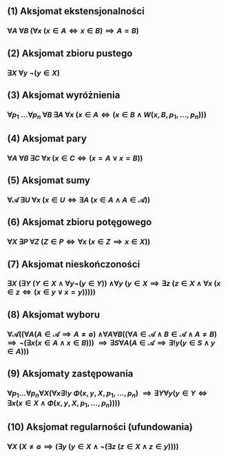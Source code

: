 ## (1) Aksjomat ekstensjonalności
### $\forall A \:\forall B\: (\forall x \:(x \in A \iff x \in B) \implies A=B)$
## (2) Aksjomat zbioru pustego
### $\exists X \:\forall y \: \neg(y \in X)$
## (3) Aksjomat wyróżnienia
### $\forall p_1\; ... \forall p_n \: \forall B \: \exists A \:\forall x \:(x \in A \iff (x \in B \wedge W(x,B,p_1,...,p_n)))$
## (4) Aksjomat pary
### $\forall  A \:\forall B \:\exists C \:\forall x \:(x \in C \iff (x = A \vee x= B))$
## (5) Aksjomat sumy
###  $\forall \mathcal{A} \: \exists U \: \forall x\:(x \in U \iff \exists A \: (x \in A \wedge A \in \mathcal{A}))$
## (6) Aksjomat zbioru potęgowego
###  $\forall X\: \exists P \: \forall Z \:(Z \in P \iff \forall x \:(x \in Z \implies  x \in X))$
## (7) Aksjomat nieskończoności
###  $\exists X \: (\exists Y \:(Y \in X \wedge \forall y \neg(y \in Y))$ $\wedge \forall y \:(y \in X \implies \exists z \:(z \in X \wedge \forall x \: (x \in z \iff (x \in y \vee x = y)))))$
## (8) Aksjomat wyboru
###  $\forall \mathcal{A} ((\forall A (A \in \mathcal{A} \implies A \neq \emptyset)$  $\wedge \forall A \forall  B  (( \forall A \in \mathcal{A} \wedge B \in  \mathcal{A} \wedge A \neq B) \implies \neg(\exists x (x \in A \wedge x \in B)))$ $\implies \exists S \forall A (A \in \mathcal{A} \implies \exists!y (y \in S \wedge y \in A)))$
## (9) Aksjomaty zastępowania
###  $\forall p_1 ... \forall p_n \forall X (\forall x \exists!{y} \:  \Phi(x,y,X,p_1,...,p_n)$ $\implies \exists Y \forall y  (y  \in Y \iff \exists x (x \in X \wedge \Phi(x,y,X,p_1,...,p_n))))$
## (10) Aksjomat regularności (ufundowania)
###  $\forall X \:(X \neq \emptyset \implies (\exists y \: (y \in X \wedge \neg(\exists z \:(z \in X \wedge z \in y))))$